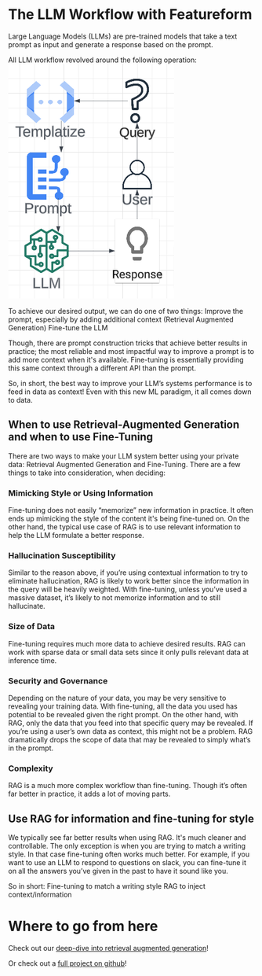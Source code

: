 # The LLM Workflow with Featureform

Large Language Models (LLMs) are pre-trained models that take a text prompt as input and generate a response based on the prompt.

All LLM workflow revolved around the following operation:
![LLM Workflow Explained](../.gitbook/assets/llm-workflow.png)

To achieve our desired output, we can do one of two things:
Improve the prompt, especially by adding additional context (Retrieval Augmented Generation)
Fine-tune the LLM

Though, there are prompt construction tricks that achieve better results in practice; the most reliable and most impactful way to improve a prompt is to add more context when it's available. Fine-tuning is essentially providing this same context through a different API than the prompt. 

So, in short, the best way to improve your LLM’s systems performance is to feed in data as context! Even with this new ML paradigm, it all comes down to data.

## When to use Retrieval-Augmented Generation and when to use Fine-Tuning

There are two ways to make your LLM system better using your private data: Retrieval Augmented Generation and Fine-Tuning. There are a few things to take into consideration, when deciding:

### Mimicking Style or Using Information

Fine-tuning does not easily “memorize” new information in practice. It often ends up mimicking the style of the content it's being fine-tuned on. On the other hand, the typical use case of RAG is to use relevant information to help the LLM formulate a better response.

### Hallucination Susceptibility
Similar to the reason above, if you’re using contextual information to try to eliminate hallucination, RAG is likely to work better since the information in the query will be heavily weighted. With fine-tuning, unless you’ve used a massive dataset, it’s likely to not memorize information and to still hallucinate.

### Size of Data

Fine-tuning requires much more data to achieve desired results. RAG can work with sparse data or small data sets since it only pulls relevant data at inference time.

### Security and Governance

Depending on the nature of your data, you may be very sensitive to revealing your training data. With fine-tuning, all the data you used has potential to be revealed given the right prompt. On the other hand, with RAG, only the data that you feed into that specific query may be revealed. If you’re using a user’s own data as context, this might not be a problem. RAG dramatically drops the scope of data that may be revealed to simply what’s in the prompt.

### Complexity

RAG is a much more complex workflow than fine-tuning. Though it’s often far better in practice, it adds a lot of moving parts.

## Use RAG for information and fine-tuning for style

We typically see far better results when using RAG. It's much cleaner and controllable. The only exception is when you are trying to match a writing style. In that case fine-tuning often works much better. For example, if you want to use an LLM to respond to questions on slack, you can fine-tune it on all the answers you’ve given in the past to have it sound like you.

So in short:
Fine-tuning to match a writing style
RAG to inject context/information

# Where to go from here

Check out our [deep-dive into retrieval augmented generation](../embeddings/building-a-chatbot-with-openai-and-a-vector-database.md)!

Or check out a [full project on github](https://github.com/featureform/Featureform-LLM-Hackathon-Project-Examples/tree/main/projects/Q%26A%20Chatbot)!
